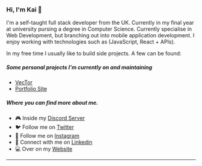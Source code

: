 
### Hi, I'm Kai 👋

I'm a self-taught full stack developer from the UK. Currently in my final year at university pursing a degree in Computer Science. Currently specialise in Web Development, but branching out into mobile application development. I enjoy working with technologies such as (JavaScript, React + APIs). 

In my free time I usually like to build side projects. A few can be found:
 
##### Some personal projects I'm currently on and maintaining
- [VecTor](https://github.com/kaicoleridge/vector) 
- [Portfolio Site](https://coleridge.dev)

##### Where you can find more about me.
* 🎮 Inside my [Discord Server](https://discord.gg/B6ERp7ehDD)
* 🐦 Follow me on [Twitter](https://twitter.com/kaicoleridge)
* 📸 Follow me on [Instagram](https://instagram.com/kaicoleridge)
* 💼 Connect with me on [Linkedin](https://www.linkedin.com/in/kaicoleridge/)
* 💻 Over on my [Website](https://coleridge.dev)

<hr>



